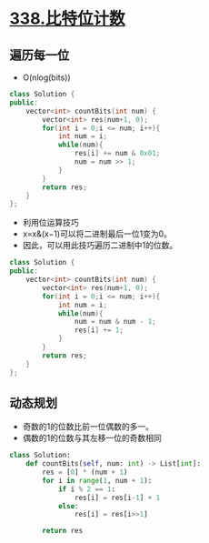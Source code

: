 # [338.比特位计数](https://leetcode-cn.com/problems/counting-bits/)

## 遍历每一位
+ O(nlog(bits))
``` cpp
class Solution {
public:
    vector<int> countBits(int num) {
        vector<int> res(num+1, 0);
        for(int i = 0;i <= num; i++){
            int num = i;
            while(num){
                res[i] += num & 0x01;
                num = num >> 1;
            }
        }
        return res;
    }
};
```

+ 利用位运算技巧
+ x=x&(x−1)可以将二进制最后一位1变为0。
+ 因此，可以用此技巧遍历二进制中1的位数。

``` cpp
class Solution {
public:
    vector<int> countBits(int num) {
        vector<int> res(num+1, 0);
        for(int i = 0;i <= num; i++){
            int num = i;
            while(num){
                num = num & num - 1;
                res[i] += 1;
            }
        }
        return res;
    }
};
```
## 动态规划
+ 奇数的1的位数比前一位偶数的多一。
+ 偶数的1的位数与其左移一位的奇数相同

``` python
class Solution:
    def countBits(self, num: int) -> List[int]:
        res = [0] * (num + 1)
        for i in range(1, num + 1):
            if i % 2 == 1:
                res[i] = res[i-1] + 1
            else:
                res[i] = res[i>>1]

        return res
```
